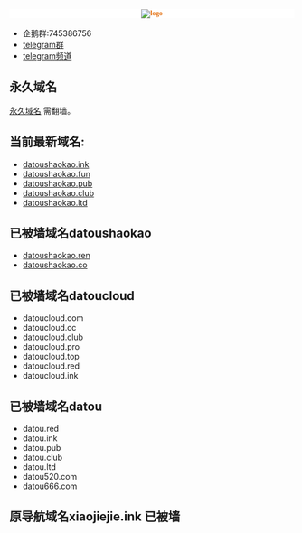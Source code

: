 <p style="font-family: &quot;Microsoft YaHei&quot;; font-size: medium; white-space: normal; background-color: rgb(255, 255, 255); text-align: center;">
    <strong><span style="color: rgb(227, 108, 9); font-family: 微软雅黑, &quot;Microsoft YaHei&quot;; font-size: 12px;"><img src="https://datou.ink/assets/images/home_logo.svg" alt="logo"/></span></strong><br/>
</p>

- 企鹅群:745386756
- [telegram群](https://t.me/BigHeadSSRV2ray)
- [telegram频道](https://t.me/BigHeadssr)

## 永久域名

[永久域名](https://datoussr.com) 需翻墙。

## 当前最新域名:
- [datoushaokao.ink](https://datoushaokao.ink) 
- [datoushaokao.fun](https://datoushaokao.fun) 
- [datoushaokao.pub](https://datoushaokao.pub) 
- [datoushaokao.club](https://datoushaokao.club) 
- [datoushaokao.ltd](https://datoushaokao.ltd)
## 已被墙域名datoushaokao
- [datoushaokao.ren](https://datoushaokao.ren)
- [datoushaokao.co](https://datoushaokao.co) 
## 已被墙域名datoucloud
- datoucloud.com
- datoucloud.cc
- datoucloud.club
- datoucloud.pro
- datoucloud.top
- datoucloud.red
- datoucloud.ink
## 已被墙域名datou
- datou.red
- datou.ink
- datou.pub
- datou.club
- datou.ltd
- datou520.com
- datou666.com


## 原导航域名xiaojiejie.ink 已被墙


